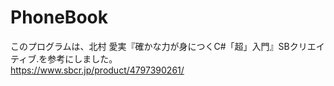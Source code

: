 # PhoneBook

このプログラムは、北村 愛実『確かな力が身につくC#「超」入門』SBクリエイティブ.を参考にしました。  
https://www.sbcr.jp/product/4797390261/
